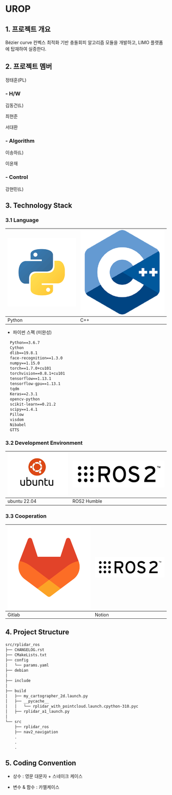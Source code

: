 # UROP
## 1. 프로젝트 개요
Bézier curve 컨벡스 최적화 기반 충돌회피 알고리즘 모듈을 개발하고, LIMO 플랫폼에 탑재하여 실증한다.

## 2. 프로젝트 멤버
정태훈(PL)
### - H/W
김동건(L)

최현준

서대환
### - Algorithm
이송하(L)

이윤재
### - Control
강현민(L)

## 3. Technology Stack
### 3.1 Language
| ![Python](https://github.com/dkkim528/UROP/blob/main/py.png)    | ![C++](https://github.com/dkkim528/UROP/blob/main/C%2B%2B.png) |
| ---------- | ---------------------------------------------- |
| Python | C++  |

- 파이썬 스펙 (미완성)
```shell
  Python==3.6.7
  Cython
  dlib==19.8.1
  face-recognition==1.3.0
  numpy==1.15.0
  torch==1.7.0+cu101
  torchvision==0.8.1+cu101
  tensorflow==1.13.1
  tensorflow-gpu==1.13.1
  tqdm
  Keras==2.3.1
  opencv-python
  scikit-learn==0.21.2
  scipy==1.4.1
  Pillow
  visdom
  Nibabel
  GTTS
```

### 3.2 Development Environment
| ![ubuntu](https://github.com/dkkim528/UROP/blob/main/ubuntu.png)  | ![ROS2](https://github.com/dkkim528/UROP/blob/main/ros2.png)    |
| ---------- | ---------------------------------------------- |
| ubuntu 22.04 | ROS2 Humble  |

### 3.3 Cooperation
| ![ubuntu](https://github.com/dkkim528/UROP/blob/main/gitlab.png)  | ![ROS2](https://github.com/dkkim528/UROP/blob/main/ros2.png)    |
| ---------- | ---------------------------------------------- |
| Gitlab | Notion  |

## 4. Project Structure
```shell
src/rplidar_ros
├── CHANGELOG.rst
├── CMakeLists.txt
├── config
│   └── params.yaml
├── debian
│   
├── include
│
├── build
│   ├── my_cartographer_2d.launch.py
│   ├── __pycache__
│   │   └── rplidar_with_pointcloud.launch.cpython-310.pyc
│   ├── rplidar_a1_launch.py
│ 
└── src
    ├── rplidar_ros
    ├── nav2_navigation
    . 
    .   
    .
```
    
## 5. Coding Convention
- 상수 : 영문 대문자 + 스네이크 케이스

- 변수 & 함수 : 카멜케이스
